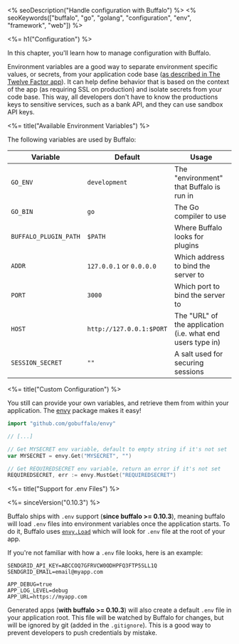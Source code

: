 <% seoDescription("Handle configuration with Buffalo") %>
<% seoKeywords(["buffalo", "go", "golang", "configuration", "env", "framework", "web"]) %>

<%= h1("Configuration") %>

In this chapter, you'll learn how to manage configuration with Buffalo.

Environment variables are a good way to separate environment specific values, or secrets, from your application code base ([as described in The Twelve Factor app](https://12factor.net/config)). It can help define behavior that is based on the context of the app (as requiring SSL on production) and isolate secrets from your code base. This way, all developers don't have to know the productions keys to sensitive services, such as a bank API, and they can use sandbox API keys.

<%= title("Available Environment Variables") %>

The following variables are used by Buffalo:

| Variable              | Default                  | Usage                                                      |
| ---                   | ---                      | ---                                                        |
| `GO_ENV`              | `development`            | The "environment" that Buffalo is run in                   |
| `GO_BIN`              | `go`                     | The Go compiler to use                                     |
| `BUFFALO_PLUGIN_PATH` | `$PATH`                  | Where Buffalo looks for plugins                            |
| `ADDR`                | `127.0.0.1` or `0.0.0.0` | Which address to bind the server to                        |
| `PORT`                | `3000`                   | Which port to bind the server to                           |
| `HOST`                | `http://127.0.0.1:$PORT` | The "URL" of the application (i.e. what end users type in) |
| `SESSION_SECRET`      | `""`                     | A salt used for securing sessions                          |

<%= title("Custom Configuration") %>

You still can provide your own variables, and retrieve them from within your application. The [envy](https://github.com/gobuffalo/envy) package makes it easy!

```go
import "github.com/gobuffalo/envy"

// [...]

// Get MYSECRET env variable, default to empty string if it's not set
var MYSECRET = envy.Get("MYSECRET", "")

// Get REQUIREDSECRET env variable, return an error if it's not set
REQUIREDSECRET, err := envy.MustGet("REQUIREDSECRET")
```

<%= title("Support for .env Files") %>

<%= sinceVersion("0.10.3") %>

Buffalo ships with `.env` support (**since buffalo >= 0.10.3**), meaning buffalo will load `.env` files into environment variables once the application starts. To do it, Buffalo uses [`envy.Load`](https://github.com/gobuffalo/envy/blob/e613c80275b86293880eddeb27417c9a7c670ff3/envy.go#L53) which will look for `.env` file at the root of your app.

If you're not familiar with how a `.env` file looks, here is an example:

```text
SENDGRID_API_KEY=ABCCOQ7GFRVCW0ODHPFQ3FTP5SLL1Q
SENDGRID_EMAIL=email@myapp.com

APP_DEBUG=true
APP_LOG_LEVEL=debug
APP_URL=https://myapp.com
```

Generated apps (**with buffalo >= 0.10.3**) will also create a default `.env` file in your application root. This file will be watched by Buffalo for changes, but will be ignored by git (added in the `.gitignore`). This is a good way to prevent developers to push credentials by mistake.
